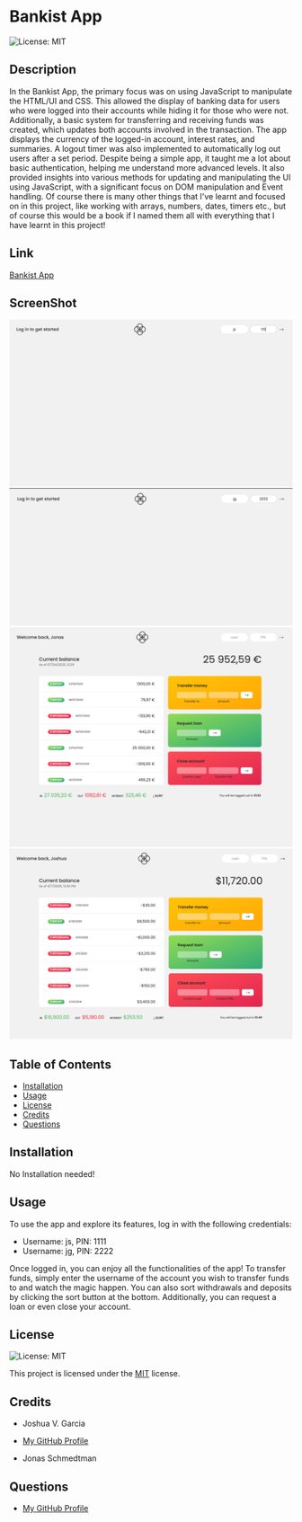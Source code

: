 # Bankist App

![License: MIT](https://img.shields.io/badge/License-MIT-yellow.svg)

## Description

In the Bankist App, the primary focus was on using JavaScript to manipulate the HTML/UI and CSS. This allowed the display of banking data for users who were logged into their accounts while hiding it for those who were not. Additionally, a basic system for transferring and receiving funds was created, which updates both accounts involved in the transaction. The app displays the currency of the logged-in account, interest rates, and summaries. A logout timer was also implemented to automatically log out users after a set period. Despite being a simple app, it taught me a lot about basic authentication, helping me understand more advanced levels. It also provided insights into various methods for updating and manipulating the UI using JavaScript, with a significant focus on DOM manipulation and Event handling. Of course there is many other things that I've learnt and focused on in this project, like working with arrays, numbers, dates, timers etc., but of course this would be a book if I named them all with everything that I have learnt in this project!

## Link
[Bankist App](https://garciajv86.github.io/Bankist-App/)

## ScreenShot
![Bankist App Login for js](./assets/images/bankist_app_login_js.png)
![Bankist App Login for jg](./assets/images/bankist_app_login_jg.png)
![Jonas UI](./assets/images/jonas_ui.png)
![Josh UI](./assets/images/josh_ui.png)

## Table of Contents

- [Installation](#installation)
- [Usage](#usage)
- [License](#license)
- [Credits](#credits)
- [Questions](#questions)

## Installation

No Installation needed!

## Usage

To use the app and explore its features, log in with the following credentials:

- Username: js, PIN: 1111
- Username: jg, PIN: 2222

Once logged in, you can enjoy all the functionalities of the app! To transfer funds, simply enter the username of the account you wish to transfer funds to and watch the magic happen. You can also sort withdrawals and deposits by clicking the sort button at the bottom. Additionally, you can request a loan or even close your account.

## License

![License: MIT](https://img.shields.io/badge/License-MIT-yellow.svg)

This project is licensed under the [MIT](https://choosealicense.com/licenses/mit/) license.

## Credits

- Joshua V. Garcia
- [My GitHub Profile](https://github.com/garciajv86)

- Jonas Schmedtman

## Questions

- [My GitHub Profile](https://github.com/garciajv86)
